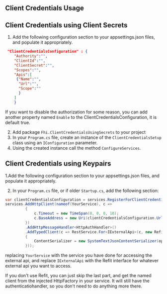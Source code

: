 ﻿## Client Credentials Usage



## Client Credentials using Client Secrets

1. Add the following configuration section to your appsettings.json files, and populate it appropriately.


```json
 "ClientCredentialsConfiguration" : {
    "Authority":"",
    "ClientId":"",
    "ClientSecret":"",
    "Scopes":"",
    "Apis":[
     {"Name":"",
      "Url":"",
      "Scope":""
      }
    ]
    }

```

If you want to disable the authorization for some reason, you can add another property named `Enable` to the ClientCredentialsConfiguration, it is default true.

2. Add package `Fhi.ClientCredentialsUsingSecrets` to your project
3. In your `Program.cs` file, create an instance of the `ClientCredentialsSetup` class using an `IConfiguration` parameter.
4. Using the created instance call the method `ConfigureServices`.

## Client Credentials using Keypairs

1.Add the following configuration section to your appsettings.json files, and populate it appropriately.

2. In your `Program.cs` file, or if older `Startup.cs`, add the following section:

```cs
var clientCredentialsConfiguration = services.RegisterForClientCredentialsKeypairs(Configuration);
services.AddHttpClient(nameof(YourService), c =>
         {
             c.Timeout = new TimeSpan(0, 0, 0, 10);
             c.BaseAddress = new Uri(clientCredentialsConfiguration.Url);
         })
         .AddHttpMessageHandler<HttpAuthHandler>()
         .AddTypedClient(c => RestService.For<IExternalApi>(c, new RefitSettings
         {
             ContentSerializer = new SystemTextJsonContentSerializer(options)
         }));
```
replacing `YourService` with the service you have done for accessing the external api, and replace `IExternalApi` with the Refit interface for whatever external api you want to access.

If you don't use Refit, you can just skip the last part, and get the named client from the injected HttpFactory in your service. It will still have the authenticatiohandler, so you don't need to do anything more there.

